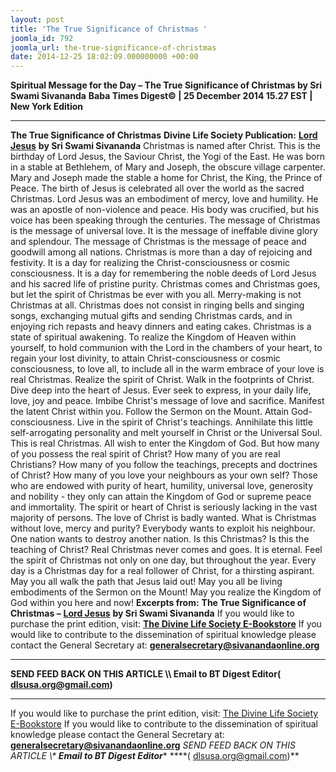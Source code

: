 ```yaml
---
layout: post
title: 'The True Significance of Christmas '
joomla_id: 792
joomla_url: the-true-significance-of-christmas
date: 2014-12-25 18:02:09.000000000 +00:00
---
```

**Spiritual Message for the Day – The True Significance of Christmas by Sri Swami Sivananda**
**Baba Times Digest© | 25 December 2014 15.27 EST | New York Edition**
* * *  
**The True Significance of Christmas**
**Divine Life Society Publication:** [**Lord Jesus**](http://www.sivanandaonline.org/public_html/?cmd=displaysection&section_id=1634&format=html) **by Sri Swami Sivananda**
Christmas is named after Christ. This is the birthday of Lord Jesus, the Saviour Christ, the Yogi of the East. He was born in a stable at Bethlehem, of Mary and Joseph, the obscure village carpenter. Mary and Joseph made the stable a home for Christ, the King, the Prince of Peace. The birth of Jesus is celebrated all over the world as the sacred Christmas.
Lord Jesus was an embodiment of mercy, love and humility. He was an apostle of non-violence and peace. His body was crucified, but his voice has been speaking through the centuries.
The message of Christmas is the message of universal love. It is the message of ineffable divine glory and splendour. The message of Christmas is the message of peace and goodwill among all nations.
Christmas is more than a day of rejoicing and festivity. It is a day for realizing the Christ-consciousness or cosmic consciousness. It is a day for remembering the noble deeds of Lord Jesus and his sacred life of pristine purity. Christmas comes and Christmas goes, but let the spirit of Christmas be ever with you all.
Merry-making is not Christmas at all. Christmas does not consist in ringing bells and singing songs, exchanging mutual gifts and sending Christmas cards, and in enjoying rich repasts and heavy dinners and eating cakes.
Christmas is a state of spiritual awakening. To realize the Kingdom of Heaven within yourself, to hold communion with the Lord in the chambers of your heart, to regain your lost divinity, to attain Christ-consciousness or cosmic consciousness, to love all, to include all in the warm embrace of your love is real Christmas.
Realize the spirit of Christ. Walk in the footprints of Christ. Dive deep into the heart of Jesus. Ever seek to express, in your daily life, love, joy and peace. Imbibe Christ's message of love and sacrifice. Manifest the latent Christ within you. Follow the Sermon on the Mount. Attain God-consciousness. Live in the spirit of Christ's teachings. Annihilate this little self-arrogating personality and melt yourself in Christ or the Universal Soul. This is real Christmas.
All wish to enter the Kingdom of God. But how many of you possess the real spirit of Christ? How many of you are real Christians? How many of you follow the teachings, precepts and doctrines of Christ? How many of you love your neighbours as your own self? Those who are endowed with purity of heart, humility, universal love, generosity and nobility - they only can attain the Kingdom of God or supreme peace and immortality.
The spirit or heart of Christ is seriously lacking in the vast majority of persons. The love of Christ is badly wanted. What is Christmas without love, mercy and purity? Everybody wants to exploit his neighbour. One nation wants to destroy another nation. Is this Christmas? Is this the teaching of Christ?
Real Christmas never comes and goes. It is eternal. Feel the spirit of Christmas not only on one day, but throughout the year. Every day is a Christmas day for a real follower of Christ, for a thirsting aspirant. May you all walk the path that Jesus laid out! May you all be living embodiments of the Sermon on the Mount! May you realize the Kingdom of God within you here and now!
**Excerpts from:**  **The True Significance of Christmas –** [**Lord Jesus**](http://www.sivanandaonline.org/public_html/?cmd=displaysection&section_id=1634&format=html) **by Sri Swami Sivananda**
If you would like to purchase the print edition, visit: **[The Divine Life Society E-Bookstore](http://www.dlshq.org/download/download.htm)**
If you would like to contribute to the dissemination of spiritual knowledge please contact the General Secretary at: [](mailto:%20%3Cscript%20type=%27text/javascript%27%3E%20%3C%21--%20var%20prefix%20=%20%27ma%27%20+%20%27il%27%20+%20%27to%27;%20var%20path%20=%20%27hr%27%20+%20%27ef%27%20+%20%27=%27;%20var%20addy57016%20=%20%27generalsecretary%27%20+%20%27@%27;%20addy57016%20=%20addy57016%20+%20%27sivanandaonline%27%20+%20%27.%27%20+%20%27org%27;%20document.write%28%27%3Ca%20%27%20+%20path%20+%20%27%5C%27%27%20+%20prefix%20+%20%27:%27%20+%20addy57016%20+%20%27%5C%27%3E%27%29;%20document.write%28addy57016%29;%20document.write%28%27%3C%5C/a%3E%27%29;%20//--%3E%5Cn%20%3C/script%3E%3Cscript%20type=%27text/javascript%27%3E%20%3C%21--%20document.write%28%27%3Cspan%20style=%5C%27display:%20none;%5C%27%3E%27%29;%20//--%3E%20%3C/script%3EThis%20email%20address%20is%20being%20protected%20from%20spambots.%20You%20need%20JavaScript%20enabled%20to%20view%20it.%20%3Cscript%20type=%27text/javascript%27%3E%20%3C%21--%20document.write%28%27%3C/%27%29;%20document.write%28%27span%3E%27%29;%20//--%3E%20%3C/script%3E?subject=Contribution%20to%20Dissemination%20of%20Spiritual%20Knowledge) **generalsecretary@sivanandaonline.org**
****
**SEND FEED BACK ON THIS ARTICLE \\\ Email to BT Digest Editor[](mailto:%20%3Cscript%20type=%27text/javascript%27%3E%20%3C%21--%20var%20prefix%20=%20%27ma%27%20+%20%27il%27%20+%20%27to%27;%20var%20path%20=%20%27hr%27%20+%20%27ef%27%20+%20%27=%27;%20var%20addy72654%20=%20%27dlsusa.org%27%20+%20%27@%27;%20addy72654%20=%20addy72654%20+%20%27gmail%27%20+%20%27.%27%20+%20%27com%27;%20document.write%28%27%3Ca%20%27%20+%20path%20+%20%27%5C%27%27%20+%20prefix%20+%20%27:%27%20+%20addy72654%20+%20%27%5C%27%3E%27%29;%20document.write%28addy72654%29;%20document.write%28%27%3C%5C/a%3E%27%29;%20//--%3E%5Cn%20%3C/script%3E%3Cscript%20type=%27text/javascript%27%3E%20%3C%21--%20document.write%28%27%3Cspan%20style=%5C%27display:%20none;%5C%27%3E%27%29;%20//--%3E%20%3C/script%3EThis%20email%20address%20is%20being%20protected%20from%20spambots.%20You%20need%20JavaScript%20enabled%20to%20view%20it.%20%3Cscript%20type=%27text/javascript%27%3E%20%3C%21--%20document.write%28%27%3C/%27%29;%20document.write%28%27span%3E%27%29;%20//--%3E%20%3C/script%3E?subject=DLS%20Posts)( [dlsusa.org@gmail.com](mailto:dlsusa.org@gmail.com))**
* * *
  
If you would like to purchase the print edition, visit: [The Divine Life Society E-Bookstore](http://www.dlshq.org/download/download.htm)
If you would like to contribute to the dissemination of spiritual knowledge please contact the General Secretary at: **[generalsecretary@sivanandaonline.org](mailto:generalsecretary@sivanandaonline.org)**
**SEND FEED BACK ON THIS ARTICLE \\\**  **Email to BT Digest Editor**** [](mailto:%20%3Cscript%20type=%27text/javascript%27%3E%20%3C%21--%20var%20prefix%20=%20%27ma%27%20+%20%27il%27%20+%20%27to%27;%20var%20path%20=%20%27hr%27%20+%20%27ef%27%20+%20%27=%27;%20var%20addy72654%20=%20%27dlsusa.org%27%20+%20%27@%27;%20addy72654%20=%20addy72654%20+%20%27gmail%27%20+%20%27.%27%20+%20%27com%27;%20document.write%28%27%3Ca%20%27%20+%20path%20+%20%27%5C%27%27%20+%20prefix%20+%20%27:%27%20+%20addy72654%20+%20%27%5C%27%3E%27%29;%20document.write%28addy72654%29;%20document.write%28%27%3C%5C/a%3E%27%29;%20//--%3E%5Cn%20%3C/script%3E%3Cscript%20type=%27text/javascript%27%3E%20%3C%21--%20document.write%28%27%3Cspan%20style=%5C%27display:%20none;%5C%27%3E%27%29;%20//--%3E%20%3C/script%3EThis%20email%20address%20is%20being%20protected%20from%20spambots.%20You%20need%20JavaScript%20enabled%20to%20view%20it.%20%3Cscript%20type=%27text/javascript%27%3E%20%3C%21--%20document.write%28%27%3C/%27%29;%20document.write%28%27span%3E%27%29;%20//--%3E%20%3C/script%3E?subject=DLS%20Posts)****( [dlsusa.org@gmail.com](mailto:dlsusa.org@gmail.com))**  
